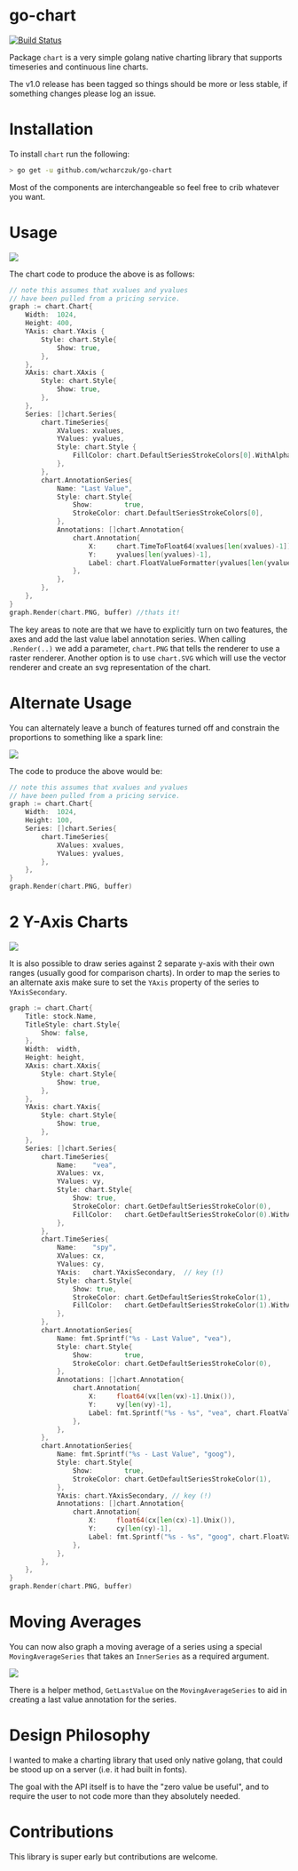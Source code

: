 go-chart
========
[![Build Status](https://travis-ci.org/wcharczuk/go-chart.svg?branch=master)](https://travis-ci.org/wcharczuk/go-chart)

Package `chart` is a very simple golang native charting library that supports timeseries and continuous
line charts. 

The v1.0 release has been tagged so things should be more or less stable, if something changes please log an issue.

# Installation

To install `chart` run the following:

```bash
> go get -u github.com/wcharczuk/go-chart
```

Most of the components are interchangeable so feel free to crib whatever you want. 

# Usage 

 ![](https://raw.githubusercontent.com/wcharczuk/go-chart/master/images/goog_ltm.png)


The chart code to produce the above is as follows:

```go
// note this assumes that xvalues and yvalues
// have been pulled from a pricing service.
graph := chart.Chart{
    Width:  1024,
    Height: 400,
    YAxis: chart.YAxis {
        Style: chart.Style{
            Show: true,
        },
    },
    XAxis: chart.XAxis {
        Style: chart.Style{
            Show: true,
        },
    },
    Series: []chart.Series{
        chart.TimeSeries{
            XValues: xvalues,
            YValues: yvalues,
            Style: chart.Style {
                FillColor: chart.DefaultSeriesStrokeColors[0].WithAlpha(64),
            },
        },
        chart.AnnotationSeries{
            Name: "Last Value",
            Style: chart.Style{
                Show:        true,
                StrokeColor: chart.DefaultSeriesStrokeColors[0],
            },
            Annotations: []chart.Annotation{
                chart.Annotation{
                    X:     chart.TimeToFloat64(xvalues[len(xvalues)-1]),
                    Y:     yvalues[len(yvalues)-1],
                    Label: chart.FloatValueFormatter(yvalues[len(yvalues)-1]),
                },
            },
        },
    },
}
graph.Render(chart.PNG, buffer) //thats it!
```

The key areas to note are that we have to explicitly turn on two features, the axes and add the last value label annotation series. When calling `.Render(..)` we add a parameter, `chart.PNG` that tells the renderer to use a raster renderer. Another option is to use `chart.SVG` which will use the vector renderer and create an svg representation of the chart. 

# Alternate Usage

You can alternately leave a bunch of features turned off and constrain the proportions to something like a spark line:

 ![](https://raw.githubusercontent.com/wcharczuk/go-chart/master/images/tvix_ltm.png)

The code to produce the above would be:

```go
// note this assumes that xvalues and yvalues
// have been pulled from a pricing service.
graph := chart.Chart{
    Width:  1024,
    Height: 100,
    Series: []chart.Series{
        chart.TimeSeries{
            XValues: xvalues,
            YValues: yvalues,
        },
    },
}
graph.Render(chart.PNG, buffer)
```

# 2 Y-Axis Charts 

 ![](https://raw.githubusercontent.com/wcharczuk/go-chart/master/images/two_axis.png)

It is also possible to draw series against 2 separate y-axis with their own ranges (usually good for comparison charts).
In order to map the series to an alternate axis make sure to set the `YAxis` property of the series to `YAxisSecondary`.

```go
graph := chart.Chart{
    Title: stock.Name,
    TitleStyle: chart.Style{
        Show: false,
    },
    Width:  width,
    Height: height,
    XAxis: chart.XAxis{
        Style: chart.Style{
            Show: true,
        },
    },
    YAxis: chart.YAxis{
        Style: chart.Style{
            Show: true,
        },
    },
    Series: []chart.Series{
        chart.TimeSeries{
            Name:    "vea",
            XValues: vx,
            YValues: vy,
            Style: chart.Style{
                Show: true,
                StrokeColor: chart.GetDefaultSeriesStrokeColor(0),
                FillColor:   chart.GetDefaultSeriesStrokeColor(0).WithAlpha(64),
            },
        },
        chart.TimeSeries{
            Name:    "spy",
            XValues: cx,
            YValues: cy,
            YAxis:   chart.YAxisSecondary,  // key (!)
            Style: chart.Style{
                Show: true,
                StrokeColor: chart.GetDefaultSeriesStrokeColor(1),
                FillColor:   chart.GetDefaultSeriesStrokeColor(1).WithAlpha(64),
            },
        },
        chart.AnnotationSeries{
            Name: fmt.Sprintf("%s - Last Value", "vea"),
            Style: chart.Style{
                Show:        true,
                StrokeColor: chart.GetDefaultSeriesStrokeColor(0),
            },
            Annotations: []chart.Annotation{
                chart.Annotation{
                    X:     float64(vx[len(vx)-1].Unix()),
                    Y:     vy[len(vy)-1],
                    Label: fmt.Sprintf("%s - %s", "vea", chart.FloatValueFormatter(vy[len(vy)-1])),
                },
            },
        },
        chart.AnnotationSeries{
            Name: fmt.Sprintf("%s - Last Value", "goog"),
            Style: chart.Style{
                Show:        true,
                StrokeColor: chart.GetDefaultSeriesStrokeColor(1),
            },
            YAxis: chart.YAxisSecondary, // key (!)
            Annotations: []chart.Annotation{
                chart.Annotation{
                    X:     float64(cx[len(cx)-1].Unix()),
                    Y:     cy[len(cy)-1],
                    Label: fmt.Sprintf("%s - %s", "goog", chart.FloatValueFormatter(cy[len(cy)-1])),
                },
            },
        },
    },
}
graph.Render(chart.PNG, buffer)
```

# Moving Averages

You can now also graph a moving average of a series using a special `MovingAverageSeries` that takes an `InnerSeries` as a required argument.

 ![](https://raw.githubusercontent.com/wcharczuk/go-chart/master/images/ma_goog_ltm.png)
 
 There is a helper method, `GetLastValue` on the `MovingAverageSeries` to aid in creating a last value annotation for the series.

# Design Philosophy

I wanted to make a charting library that used only native golang, that could be stood up on a server (i.e. it had built in fonts).

The goal with the API itself is to have the "zero value be useful", and to require the user to not code more than they absolutely needed.

# Contributions

This library is super early but contributions are welcome.
